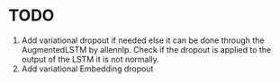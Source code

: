 # TODO
1. Add variational dropout if needed else it can be done through the AugmentedLSTM by allennlp. Check if the dropout is applied to the output of the LSTM it is not normally.
2. Add variational Embedding dropout